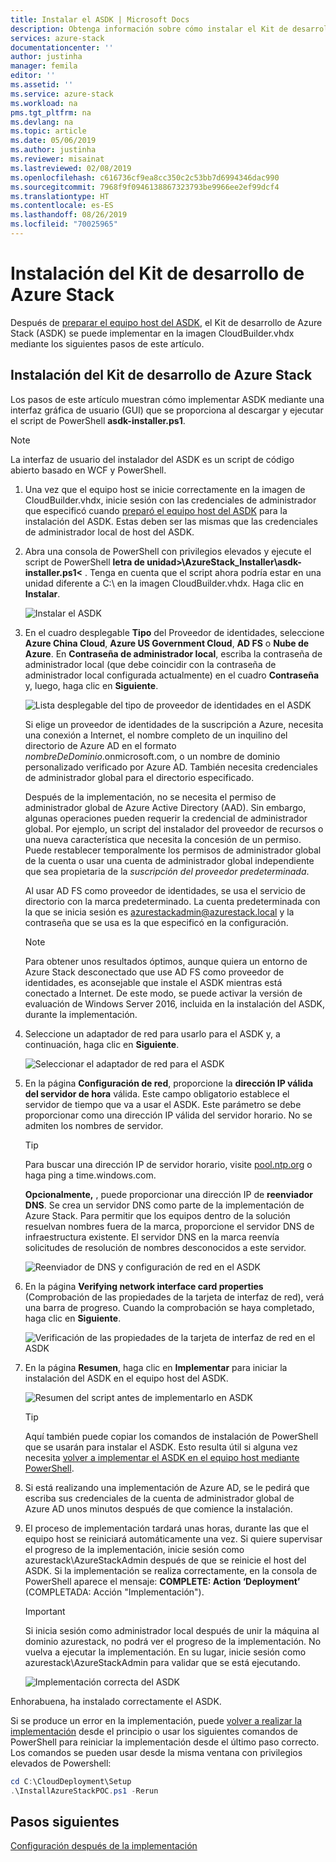 ```yaml
---
title: Instalar el ASDK | Microsoft Docs
description: Obtenga información sobre cómo instalar el Kit de desarrollo de Azure Stack (ASDK).
services: azure-stack
documentationcenter: ''
author: justinha
manager: femila
editor: ''
ms.assetid: ''
ms.service: azure-stack
ms.workload: na
pms.tgt_pltfrm: na
ms.devlang: na
ms.topic: article
ms.date: 05/06/2019
ms.author: justinha
ms.reviewer: misainat
ms.lastreviewed: 02/08/2019
ms.openlocfilehash: c616736cf9ea8cc350c2c53bb7d6994346dac990
ms.sourcegitcommit: 7968f9f0946138867323793be9966ee2ef99dcf4
ms.translationtype: HT
ms.contentlocale: es-ES
ms.lasthandoff: 08/26/2019
ms.locfileid: "70025965"
---
```

# <a name="install-the-asdk"></a>Instalación del Kit de desarrollo de Azure Stack
Después de [preparar el equipo host del ASDK](asdk-prepare-host.md), el Kit de desarrollo de Azure Stack (ASDK) se puede implementar en la imagen CloudBuilder.vhdx mediante los siguientes pasos de este artículo.

## <a name="install-the-asdk"></a>Instalación del Kit de desarrollo de Azure Stack
Los pasos de este artículo muestran cómo implementar ASDK mediante una interfaz gráfica de usuario (GUI) que se proporciona al descargar y ejecutar el script de PowerShell **asdk-installer.ps1**.

> [!NOTE]
> La interfaz de usuario del instalador del ASDK es un script de código abierto basado en WCF y PowerShell.


1. Una vez que el equipo host se inicie correctamente en la imagen de CloudBuilder.vhdx, inicie sesión con las credenciales de administrador que especificó cuando [preparó el equipo host del ASDK](asdk-prepare-host.md) para la instalación del ASDK. Estas deben ser las mismas que las credenciales de administrador local de host del ASDK.
2. Abra una consola de PowerShell con privilegios elevados y ejecute el script de PowerShell **letra de unidad>\AzureStack_Installer\asdk-installer.ps1&lt;** . Tenga en cuenta que el script ahora podría estar en una unidad diferente a C:\ en la imagen CloudBuilder.vhdx. Haga clic en **Instalar**.

    ![Instalar el ASDK](media/asdk-install/1.PNG) 

3. En el cuadro desplegable **Tipo** del Proveedor de identidades, seleccione **Azure China Cloud**, **Azure US Government Cloud**, **AD FS** o **Nube de Azure**. En **Contraseña de administrador local**, escriba la contraseña de administrador local (que debe coincidir con la contraseña de administrador local configurada actualmente) en el cuadro **Contraseña** y, luego, haga clic en **Siguiente**.

    ![Lista desplegable del tipo de proveedor de identidades en el ASDK](media/asdk-install/2.PNG) 
  
    Si elige un proveedor de identidades de la suscripción a Azure, necesita una conexión a Internet, el nombre completo de un inquilino del directorio de Azure AD en el formato *nombreDeDominio*.onmicrosoft.com, o un nombre de dominio personalizado verificado por Azure AD. También necesita credenciales de administrador global para el directorio especificado.

    Después de la implementación, no se necesita el permiso de administrador global de Azure Active Directory (AAD). Sin embargo, algunas operaciones pueden requerir la credencial de administrador global. Por ejemplo, un script del instalador del proveedor de recursos o una nueva característica que necesita la concesión de un permiso. Puede restablecer temporalmente los permisos de administrador global de la cuenta o usar una cuenta de administrador global independiente que sea propietaria de la *suscripción del proveedor predeterminada*.

    Al usar AD FS como proveedor de identidades, se usa el servicio de directorio con la marca predeterminado. La cuenta predeterminada con la que se inicia sesión es azurestackadmin@azurestack.local y la contraseña que se usa es la que especificó en la configuración.

   > [!NOTE]
   > Para obtener unos resultados óptimos, aunque quiera un entorno de Azure Stack desconectado que use AD FS como proveedor de identidades, es aconsejable que instale el ASDK mientras está conectado a Internet. De este modo, se puede activar la versión de evaluación de Windows Server 2016, incluida en la instalación del ASDK, durante la implementación.

4. Seleccione un adaptador de red para usarlo para el ASDK y, a continuación, haga clic en **Siguiente**.

    ![Seleccionar el adaptador de red para el ASDK](media/asdk-install/3.PNG)

5. En la página **Configuración de red**, proporcione la **dirección IP válida del servidor de hora** válida. Este campo obligatorio establece el servidor de tiempo que va a usar el ASDK. Este parámetro se debe proporcionar como una dirección IP válida del servidor horario. No se admiten los nombres de servidor.

      > [!TIP]
      > Para buscar una dirección IP de servidor horario, visite [pool.ntp.org](https://www.ntppool.org/) o haga ping a time.windows.com. 

    **Opcionalmente,** , puede proporcionar una dirección IP de **reenviador DNS**. Se crea un servidor DNS como parte de la implementación de Azure Stack. Para permitir que los equipos dentro de la solución resuelvan nombres fuera de la marca, proporcione el servidor DNS de infraestructura existente. El servidor DNS en la marca reenvía solicitudes de resolución de nombres desconocidos a este servidor.

    ![Reenviador de DNS y configuración de red en el ASDK](media/asdk-install/4.PNG)

6. En la página **Verifying network interface card properties** (Comprobación de las propiedades de la tarjeta de interfaz de red), verá una barra de progreso. Cuando la comprobación se haya completado, haga clic en **Siguiente**.

    ![Verificación de las propiedades de la tarjeta de interfaz de red en el ASDK](media/asdk-install/5.PNG)

7. En la página **Resumen**, haga clic en **Implementar** para iniciar la instalación del ASDK en el equipo host del ASDK.

    ![Resumen del script antes de implementarlo en ASDK](media/asdk-install/6.PNG)

    > [!TIP]
    > Aquí también puede copiar los comandos de instalación de PowerShell que se usarán para instalar el ASDK. Esto resulta útil si alguna vez necesita [volver a implementar el ASDK en el equipo host mediante PowerShell](asdk-deploy-powershell.md).

8. Si está realizando una implementación de Azure AD, se le pedirá que escriba sus credenciales de la cuenta de administrador global de Azure AD unos minutos después de que comience la instalación.

9. El proceso de implementación tardará unas horas, durante las que el equipo host se reiniciará automáticamente una vez. Si quiere supervisar el progreso de la implementación, inicie sesión como azurestack\AzureStackAdmin después de que se reinicie el host del ASDK. Si la implementación se realiza correctamente, en la consola de PowerShell aparece el mensaje: **COMPLETE: Action ‘Deployment’** (COMPLETADA: Acción "Implementación"). 
    > [!IMPORTANT]
    > Si inicia sesión como administrador local después de unir la máquina al dominio azurestack, no podrá ver el progreso de la implementación. No vuelva a ejecutar la implementación. En su lugar, inicie sesión como azurestack\AzureStackAdmin para validar que se está ejecutando.

    ![Implementación correcta del ASDK](media/asdk-install/7.PNG)

Enhorabuena, ha instalado correctamente el ASDK.

Si se produce un error en la implementación, puede [volver a realizar la implementación](asdk-redeploy.md) desde el principio o usar los siguientes comandos de PowerShell para reiniciar la implementación desde el último paso correcto. Los comandos se pueden usar desde la misma ventana con privilegios elevados de Powershell:

  ```powershell
  cd C:\CloudDeployment\Setup
  .\InstallAzureStackPOC.ps1 -Rerun
  ```

## <a name="next-steps"></a>Pasos siguientes
[Configuración después de la implementación](asdk-post-deploy.md)

